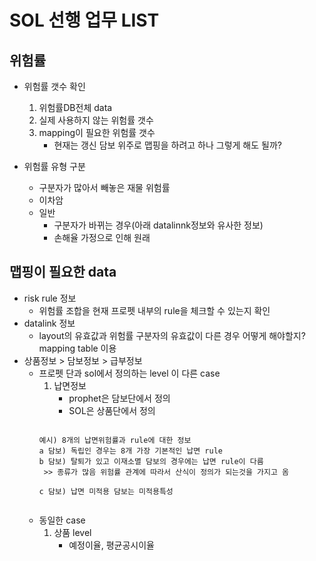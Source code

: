


# SOL 선행 업무 LIST

## 위험률 

 * 위험률 갯수 확인 
    1) 위험률DB전체 data	
    2) 실제 사용하지 않는 위험률 갯수 
    3) mapping이 필요한 위험률 갯수 
       - 현재는  갱신 담보 위주로 맵핑을 하려고 하나 그렇게 해도 될까?
          
 * 위험률 유형 구분 
    - 구분자가 많아서 빼놓은 재물 위험률
    - 이차암
    - 일반 
       - 구분자가 바뀌는 경우(아래 datalinnk정보와 유사한 정보)
       - 손해율 가정으로 인해 원래 

## 맵핑이 필요한 data 

* risk rule 정보
   - 위험률 조합을 현재 프로펫 내부의 rule을 체크할 수 있는지 확인
* datalink 정보
   - layout의 유효값과 위험률 구분자의 유효값이 다른 경우 어떻게 해야할지? mapping table 이용
* 상품정보 > 담보정보 > 급부정보
   - 프로펫 단과 sol에서 정의하는 level 이 다른 case
      1)  납면정보	
          - prophet은 담보단에서 정의
          - SOL은 상품단에서 정의 
		  ```
		 예시) 8개의 납면위험률과 rule에 대한 정보
		 a 담보) 독립인 경우는 8개 가장 기본적인 납면 rule
		 b 담보) 탈퇴가 있고 이재소멸 담보의 경우에는 납면 rule이 다름
		  >> 종류가 많음 위험률 관계에 따라서 산식이 정의가 되는것을 가지고 옴
		  
		 c 담보) 납면 미적용 담보는 미적용특성   
	  ```

   - 동일한 case
      1)  상품 level
          - 예정이율, 평균공시이율
  
<!--stackedit_data:
eyJoaXN0b3J5IjpbLTYzMTYyNjQ4LC04MDE1OTgzMTcsLTYwMj
I5OTgyNCwtMTMxNDQ1NDk0Nl19
-->